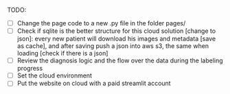 TODO:

* [ ] Change the page code to a new .py file in the folder pages/
* [ ] Check if sqlite is the better structure for this cloud solution [change to json]: every new patient will download his images and metadata [save as cache], and after saving push a json into aws s3, the same when loading [check if there is a json]
* [ ] Review the diagnosis logic and the flow over the data during the labeling progress
* [ ] Set the cloud environment
* [ ] Put the website on cloud with a paid streamlit account
